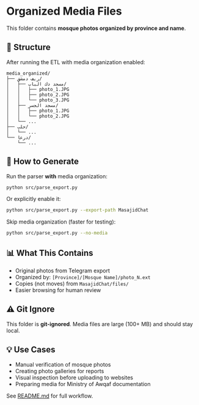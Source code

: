 # Organized Media Files

This folder contains **mosque photos organized by province and name**.

## 📁 Structure

After running the ETL with media organization enabled:

```
media_organized/
├── ريف دمشق/
│   ├── مسجد دك الباب/
│   │   ├── photo_1.JPG
│   │   ├── photo_2.JPG
│   │   └── photo_3.JPG
│   ├── مسجد الجسر/
│   │   ├── photo_1.JPG
│   │   └── photo_2.JPG
│   └── ...
├── حلب/
│   └── ...
└── درعا/
    └── ...
```

## 🚀 How to Generate

Run the parser **with** media organization:

```bash
python src/parse_export.py
```

Or explicitly enable it:

```bash
python src/parse_export.py --export-path MasajidChat
```

Skip media organization (faster for testing):

```bash
python src/parse_export.py --no-media
```

## 📊 What This Contains

- Original photos from Telegram export
- Organized by: `[Province]/[Mosque Name]/photo_N.ext`
- Copies (not moves) from `MasajidChat/files/`
- Easier browsing for human review

## ⚠️ Git Ignore

This folder is **git-ignored**. Media files are large (100+ MB) and should stay local.

## 💡 Use Cases

- Manual verification of mosque photos
- Creating photo galleries for reports
- Visual inspection before uploading to websites
- Preparing media for Ministry of Awqaf documentation

See [README.md](../README.md) for full workflow.
